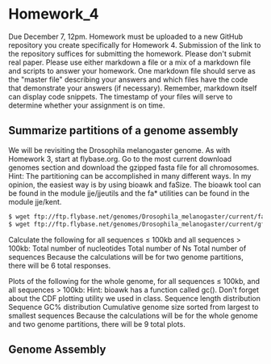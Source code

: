 # Homework_4

Due December 7, 12pm.
Homework must be uploaded to a new GitHub repository you create specifically for Homework 4. Submission of the link to the repository suffices for submitting the homework. Please don't submit real paper. Please use either markdown a file or a mix of a markdown file and scripts to answer your homework. One markdown file should serve as the "master file" describing your answers and which files have the code that demonstrate your answers (if necessary). Remember, markdown itself can display code snippets. The timestamp of your files will serve to determine whether your assignment is on time.

## Summarize partitions of a genome assembly
We will be revisiting the Drosophila melanogaster genome. As with Homework 3, start at flybase.org. Go to the most current download genomes section and download the gzipped fasta file for all chromosomes.
Hint: The partitioning can be accomplished in many different ways. In my opinion, the easiest way is by using bioawk and faSize. The bioawk tool can be found in the module jje/jjeutils and the fa* utilities can be found in the module jje/kent.

```sh
$ wget ftp://ftp.flybase.net/genomes/Drosophila_melanogaster/current/fasta/dmel-all-chromosome-r6.24.fasta.gz                         
$ wget ftp://ftp.flybase.net/genomes/Drosophila_melanogaster/current/gff/dmel-all-r6.24.gff.gz
```


Calculate the following for all sequences ≤ 100kb and all sequences > 100kb:
Total number of nucleotides
Total number of Ns
Total number of sequences
Because the calculations will be for two genome partitions, there will be 6 total responses.

Plots of the following for the whole genome, for all sequences ≤ 100kb, and all sequences > 100kb:
Hint: bioawk has a function called gc(). Don't forget about the CDF plotting utility we used in class.
    Sequence length distribution
    Sequence GC% distribution
    Cumulative genome size sorted from largest to smallest sequences
Because the calculations will be for the whole genome and two genome partitions, there will be 9 total plots.

## Genome Assembly
